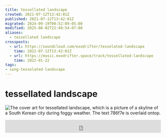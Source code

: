 ```yaml
---
title: tessellated landscape
created: 2021-07-12T13:42:01Z
published: 2021-07-12T13:42:01Z
migrated: 2024-09-19T00:52:09-05:00
modified: 2025-08-02T22:49:54-07:00
aliases:
  - tessellated landscape
crossposts:
  - url: https://soundcloud.com/exodrifter/tesselated-landscape
    time: 2021-07-12T13:42:01Z
  - url: https://music.exodrifter.space/track/tessellated-landscape
    time: 2022-01-22
tags:
- song-tesselated-landscape
---
```


# tessellated landscape

![The cover art for tessellated landscape, which is a picture of a skyline of a South Korean city during foggy weather. The text 786f7e is overlaid ontop.](tessellated-landscape.png)

<iframe style="border: 0; width: 100%; max-width: 700px; height: 42px;" src="https://bandcamp.com/EmbeddedPlayer/album=913044657/size=small/bgcol=333333/linkcol=0f91ff/track=516561465/transparent=true/" seamless><a href="https://music.exodrifter.space/album/cascade">cascade by exodrifter</a></iframe>
